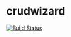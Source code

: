 # crudwizard
[![Build Status](https://travis-ci.org/amayne/crudwizard.svg?branch=master)](https://travis-ci.org/amayne/crudwizard)